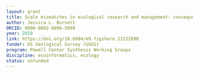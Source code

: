 ```yaml
---
layout: grant
title: Scale mismatches in ecological research and management: consequences and solutions through data management
author: Jessica L. Burnett
ORCID: 0000-0002-0896-5099
year: 2018
link: https://doi.org/10.6084/m9.figshare.13122890
funder: US Geological Survey (USGS)
program: Powell Center Synthesis Working Groups
discipline: ecoinformatics, ecology
status: unfunded
---
```

